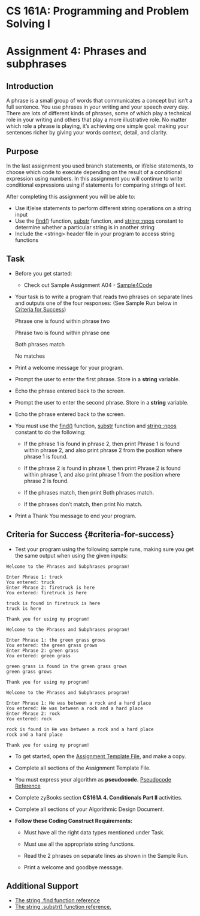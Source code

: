# **CS 161A: Programming and Problem Solving I**

# Assignment 4: Phrases and subphrases

## Introduction

A phrase is a small group of words that communicates a concept but isn’t a full sentence. You use phrases in your writing and your speech every day. There are lots of different kinds of phrases, some of which play a technical role in your writing and others that play a more illustrative role. No matter which role a phrase is playing, it’s achieving one simple goal: making your sentences richer by giving your words context, detail, and clarity.

## Purpose

In the last assignment you used branch statements, or if/else statements, to choose which code to execute depending on the result of a conditional expression using numbers. In this assignment you will continue to write conditional expressions using if statements for comparing strings of text.

After completing this assignment you will be able to:

* Use if/else statements to perform different string operations on a string input  
* Use the [find()](https://www.cplusplus.com/reference/string/string/find/) function, [substr](https://www.cplusplus.com/reference/string/string/substr/) function, and [string::npos](https://www.cplusplus.com/reference/string/string/npos/) constant to determine whether a particular string is in another string  
* Include the \<string\> header file in your program to access string functions

## Task

* Before you get started:

  * Check out Sample Assignment A04 \- [Sample4Code](https://github.com/Glen-Sasek-PCC-Instructor/2025-06-22/blob/main/a4-sample.cpp)


* Your task is to write a program that reads two phrases on separate lines and outputs one of the four responses: (See Sample Run below in [Criteria for Success](#criteria-for-success))

  Phrase one is found within phrase two

  Phrase two is found within phrase one

  Both phrases match

  No matches

* Print a welcome message for your program.

* Prompt the user to enter the first phrase. Store in a **string** variable.

* Echo the phrase entered back to the screen.

* Prompt the user to enter the second phrase. Store in a **string** variable.

* Echo the phrase entered back to the screen.

* You must use the [find()](https://www.cplusplus.com/reference/string/string/find/) function, [substr](https://www.cplusplus.com/reference/string/string/substr/) function and [string::npos](https://www.cplusplus.com/reference/string/string/npos/) constant to do the following:

  * If the phrase 1 is found in phrase 2, then print Phrase 1 is found within phrase 2, and also print phrase 2 from the position where phrase 1 is found.

  * If the phrase 2 is found in phrase 1, then print Phrase 2 is found within phrase 1, and also print phrase 1 from the position where phrase 2 is found.

  * If the phrases match, then print Both phrases match.

  * If the phrases don’t match, then print No match.

* Print a Thank You message to end your program.

## Criteria for Success {#criteria-for-success}

* Test your program using the following sample runs, making sure you get the same output when using the given inputs:

```
Welcome to the Phrases and Subphrases program!

Enter Phrase 1: truck
You entered: truck
Enter Phrase 2: firetruck is here
You entered: firetruck is here

truck is found in firetruck is here
truck is here

Thank you for using my program!
```

```
Welcome to the Phrases and Subphrases program!

Enter Phrase 1: the green grass grows
You entered: the green grass grows
Enter Phrase 2: green grass
You entered: green grass

green grass is found in the green grass grows
green grass grows

Thank you for using my program!
```

```
Welcome to the Phrases and Subphrases program!

Enter Phrase 1: He was between a rock and a hard place
You entered: He was between a rock and a hard place
Enter Phrase 2: rock
You entered: rock

rock is found in He was between a rock and a hard place
rock and a hard place

Thank you for using my program!
```

* To get started, open the [Assignment Template File](https://github.com/Glen-Sasek-PCC-Instructor/2025-06-22/blob/main/main.cpp), and make a copy.

* Complete all sections of the Assignment Template File. 

* You must express your algorithm as **pseudocode.** [Pseudocode Reference](https://github.com/Glen-Sasek-PCC-Instructor/2025-06-22/blob/main/Pseudocode-Reference.txt)

* Complete zyBooks section **CS161A 4\. Conditionals Part II** activities.

* Complete all sections of your Algorithmic Design Document.


* **Follow these Coding Construct Requirements:**

  * Must have all the right data types mentioned under Task.

  * Must use all the appropriate string functions.

  * Read the 2 phrases on separate lines as shown in the Sample Run.

  * Print a welcome and goodbye message.


## Additional Support

* [The string .find function reference](https://www.cplusplus.com/reference/string/string/find/)  
* [The string .substr() function reference.](https://www.cplusplus.com/reference/string/string/substr/)
